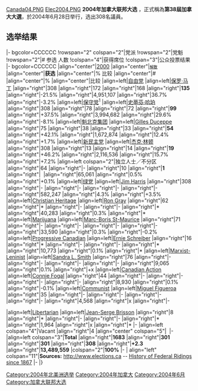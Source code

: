 [Canada04.PNG](https://zh.wikipedia.org/wiki/File:Canada04.PNG "fig:Canada04.PNG") [Elec2004.PNG](https://zh.wikipedia.org/wiki/File:Elec2004.PNG "fig:Elec2004.PNG") **2004年加拿大联邦大选** ，正式稱為**第38屆加拿大大選**，於2004年6月28日举行，选出308名議員。

## 选举结果

|- bgcolor=CCCCCC \!rowspan="2" colspan="2"|党派 \!rowspan="2"|党魁 \!rowspan="2"|\# 参选
人数 \!colspan="4"|获得席位 \!colspan="3"|公众投票结果 |- bgcolor=CCCCCC |align="center"|[2000](https://zh.wikipedia.org/wiki/加拿大联邦选举,2000年 "wikilink") |align="center"|<font style="font-size: 75%;">[解散](https://zh.wikipedia.org/wiki/议会解散 "wikilink")</font> |align="center"|**获选** |align="center"|% 比较 |align="center"|\# |align="center"|% |align="center"|比较  |align=left|[自由党](../Page/加拿大自由党.md "wikilink") |align=left|[保罗·马丁](https://zh.wikipedia.org/wiki/保罗·马丁 "wikilink") |align="right"|308 |align="right"|172 |align="right"|168 |align="right"|**135** |align="right"|-21.5% |align="right"|4,951,107 |align="right"|36.7% |align="right"|-3.2%  |align=left|[保守党](https://zh.wikipedia.org/wiki/加拿大保守党 "wikilink")<sup>1</sup> |align=left|[史蒂芬·哈珀](../Page/史蒂芬·哈珀.md "wikilink") |align="right"|308 |align="right"|78 |align="right"|72 |align="right"|**99** |align="right"|+37.5% |align="right"|3,994,682 |align="right"|29.6% |align="right"|-8.1%  |align=left|[魁北克集团](https://zh.wikipedia.org/wiki/魁北克集团 "wikilink") |align=left|[Gilles Duceppe](https://zh.wikipedia.org/wiki/Gilles_Duceppe "wikilink") |align="right"|75 |align="right"|38 |align="right"|33 |align="right"|**54** |align="right"|+42.1% |align="right"|1,672,874 |align="right"|12.4% |align="right"|+1.7%  |align=left|[新民主党](https://zh.wikipedia.org/wiki/加拿大新民主党 "wikilink") |align=left|[杰克·林顿](../Page/杰克·林顿.md "wikilink") |align="right"|308 |align="right"|13 |align="right"|14 |align="right"|**19** |align="right"|+46.2% |align="right"|2,116,536 |align="right"|15.7% |align="right"|+7.2%  |align=left colspan="2"|独立人士／不分区 |align="right"|64 |align="right"|- |align="right"|10 |align="right"|**1** |align="right"|  |align="right"|65,061 |align="right"|0.5% |align="right"|+0.1%  |align=left|[绿党](https://zh.wikipedia.org/wiki/加拿大绿党 "wikilink") |align=left|[Jim Harris](https://zh.wikipedia.org/wiki/James_R._M._Harris "wikilink") |align="right"|308 |align="right"|- |align="right"|- |align="right"|- |align="right"|- |align="right"|582,247 |align="right"|4.3% |align="right"|+3.5%  |align=left|[Christian Heritage](https://zh.wikipedia.org/wiki/Christian_Heritage_Party_of_Canada "wikilink") |align=left|[Ron Gray](https://zh.wikipedia.org/wiki/Ron_Gray "wikilink") |align="right"|62 |align="right"|\* |align="right"|- |align="right"|- |align="right"|\* |align="right"|40,283 |align="right"|0.3% |align="right"|\*  |align=left|[Marijuana](https://zh.wikipedia.org/wiki/Marijuana_Party_of_Canada "wikilink") |align=left|[Marc-Boris St-Maurice](https://zh.wikipedia.org/wiki/Marc-Boris_St-Maurice "wikilink") |align="right"|71 |align="right"|- |align="right"|- |align="right"|- |align="right"|- |align="right"|33,590 |align="right"|0.3% |align="right"|-0.2%  |align=left|[Progressive Canadian](https://zh.wikipedia.org/wiki/Progressive_Canadian_Party "wikilink") |align=left|[Ernie Schreiber](https://zh.wikipedia.org/wiki/Ernie_Schreiber "wikilink") |align="right"|16 |align="right"|\* |align="right"|- |align="right"|- |align="right"|\* |align="right"|10,773 |align="right"|0.1% |align="right"|\*  |align=left|[Marxist-Leninist](https://zh.wikipedia.org/wiki/Communist_Party_of_Canada_\(Marxist-Leninist\) "wikilink") |align=left|[Sandra L. Smith](https://zh.wikipedia.org/wiki/Sandra_L._Smith "wikilink") |align="right"|76 |align="right"|- |align="right"|- |align="right"|- |align="right"|- |align="right"|9,065 |align="right"|0.1% |align="right"|+x  |align=left|[Canadian Action](https://zh.wikipedia.org/wiki/Canadian_Action_Party "wikilink") |align=left|[Connie Fogal](https://zh.wikipedia.org/wiki/Connie_Fogal "wikilink") |align="right"|44 |align="right"|- |align="right"|- |align="right"|- |align="right"|- |align="right"|8,930 |align="right"|0.1% |align="right"|-0.1%  |align=left|[Communist](https://zh.wikipedia.org/wiki/Communist_Party_of_Canada "wikilink") |align=left|[Miguel Figueroa](https://zh.wikipedia.org/wiki/Miguel_Figueroa "wikilink") |align="right"|35 |align="right"|- |align="right"|- |align="right"|- |align="right"|- |align="right"|4,568 |align="right"|x |align="right"|-

|align=left|[Libertarian](https://zh.wikipedia.org/wiki/Libertarian_Party_of_Canada "wikilink") |align=left|[Jean-Serge Brisson](https://zh.wikipedia.org/wiki/Jean-Serge_Brisson "wikilink") |align="right"|8 |align="right"|\* |align="right"|- |align="right"|- |align="right"|\* |align="right"|1,964 |align="right"|x |align="right"|\* |-  |align=left colspan="4"|Vacant |align="right"|4 |align="center" colspan="5"|  |- |align=left colspan="3"|**Total** |align="right"|**1683** |align="right"|**301** |align="right"|**301** |align="right"|**308** |align="right"|**+2.3** |align="right"|**13,489,559** |colspan="2"|**100%** |- | align="left" colspan="11"|**Sources:** <http://www.elections.ca> -- [History of Federal Ridings since 1867](http://www.parl.gc.ca/information/about/process/house/hfer/hfer.asp?Language=E) |- |}

[Category:2004年北美洲选举](https://zh.wikipedia.org/wiki/Category:2004年北美洲选举 "wikilink") [Category:2004年加拿大](https://zh.wikipedia.org/wiki/Category:2004年加拿大 "wikilink") [Category:2004年6月](https://zh.wikipedia.org/wiki/Category:2004年6月 "wikilink") [Category:加拿大联邦大选](https://zh.wikipedia.org/wiki/Category:加拿大联邦大选 "wikilink")